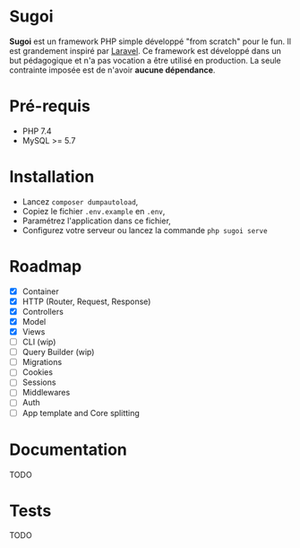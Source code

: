 # Sugoi

**Sugoi** est un framework PHP simple développé "from scratch" pour le fun. Il est grandement inspiré par [Laravel](https://laravel.com/).
Ce framework est développé dans un but pédagogique et n'a pas vocation a être utilisé en production. La seule contrainte imposée est 
de n'avoir **aucune dépendance**.

# Pré-requis

- PHP 7.4
- MySQL >= 5.7

# Installation

* Lancez `composer dumpautoload`,
* Copiez le fichier `.env.example` en `.env`,
* Paramétrez l'application dans ce fichier, 
* Configurez votre serveur ou lancez la commande `php sugoi serve`

# Roadmap

- [x] Container
- [x] HTTP (Router, Request, Response)
- [x] Controllers
- [x] Model
- [x] Views
- [ ] CLI (wip)
- [ ] Query Builder (wip)
- [ ] Migrations
- [ ] Cookies
- [ ] Sessions
- [ ] Middlewares
- [ ] Auth
- [ ] App template and Core splitting

# Documentation

TODO

# Tests

TODO